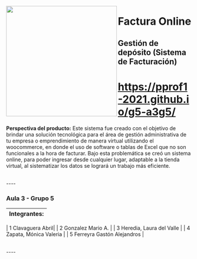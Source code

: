 <a href="url"><img src="https://github.com/PPROF1-2021/g9-a3g9stock/tree/main/Codigo/img/logo.png" align="left" height="300"></a>


# Factura Online
## Gestión de depósito (Sistema de Facturación)
# https://pprof1-2021.github.io/g5-a3g5/

**Perspectiva del producto:**
Este sistema fue creado con el objetivo de brindar una solución tecnológica para el área de gestión
administrativa de tu empresa o emprendimiento de manera virtual utilizando el woocommerce, en donde el
uso de software o tablas de Excel que no son funcionales a la hora de facturar. Bajo esta problemática se creó
un sistema online, para poder ingresar desde cualquier lugar, adaptable a la tienda virtual, al sistematizar los
datos se logrará un trabajo más eficiente.

<br>
----
<br>


### Aula 3 -  Grupo 5



| Integrantes: |
|:-------------------------:|

| 1 Clavaguera Abril|
| 2 Gonzalez Mario A.  |
| 3 Heredia, Laura del Valle |
| 4 Zapata, Mónica Valeria  |
| 5 Ferreyra Gastón Alejandros |

<br>
----
<br
